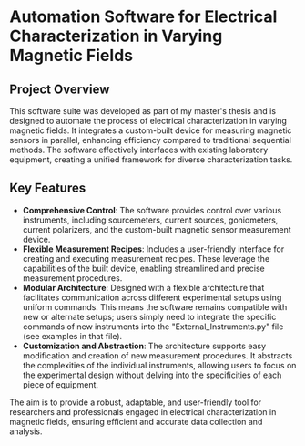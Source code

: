 # Automation Software for Electrical Characterization in Varying Magnetic Fields

## Project Overview

This software suite was developed as part of my master's thesis and is designed to automate the process of electrical characterization in varying magnetic fields. It integrates a custom-built device for measuring magnetic sensors in parallel, enhancing efficiency compared to traditional sequential methods. The software effectively interfaces with existing laboratory equipment, creating a unified framework for diverse characterization tasks.

## Key Features

- **Comprehensive Control**: The software provides control over various instruments, including sourcemeters, current sources, goniometers, current polarizers, and the custom-built magnetic sensor measurement device.
- **Flexible Measurement Recipes**: Includes a user-friendly interface for creating and executing measurement recipes. These leverage the capabilities of the built device, enabling streamlined and precise measurement procedures.
- **Modular Architecture**: Designed with a flexible architecture that facilitates communication across different experimental setups using uniform commands. This means the software remains compatible with new or alternate setups; users simply need to integrate the specific commands of new instruments into the "External_Instruments.py" file (see examples in that file).
- **Customization and Abstraction**: The architecture supports easy modification and creation of new measurement procedures. It abstracts the complexities of the individual instruments, allowing users to focus on the experimental design without delving into the specificities of each piece of equipment.

The aim is to provide a robust, adaptable, and user-friendly tool for researchers and professionals engaged in electrical characterization in magnetic fields, ensuring efficient and accurate data collection and analysis.

